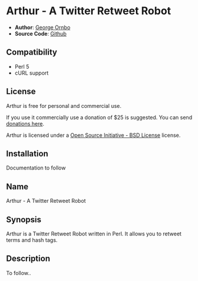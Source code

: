 # Arthur - A Twitter Retweet Robot

* **Author**: [George Ornbo][]
* **Source Code**: [Github][]

## Compatibility

* Perl 5
* cURL support

## License

Arthur is free for personal and commercial use. 

If you use it commercially use a donation of $25 is suggested. You can send [donations here](http://pledgie.com/campaigns/5741). 

Arthur is licensed under a [Open Source Initiative - BSD License][] license.

## Installation

Documentation to follow

## Name

Arthur - A Twitter Retweet Robot

## Synopsis

Arthur is a Twitter Retweet Robot written in Perl. It allows you to retweet terms and hash tags.

## Description

To follow..

[George Ornbo]: http://shapeshed.com/
[Github]: http://github.com/shapeshed/copyright.ee_addon/
[ExpressionEngine]:http://www.expressionengine.com/index.php?affiliate=shapeshed
[Open Source Initiative - BSD License]: http://opensource.org/licenses/bsd-license.php